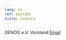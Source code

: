 ```yaml
---
lang: en
ref: kontakt
title: Contact
---
```

DENOG e.V. Vorstand
<a href="mailto:denog-vorstand@lists.shackspace.de">Email</a> 
